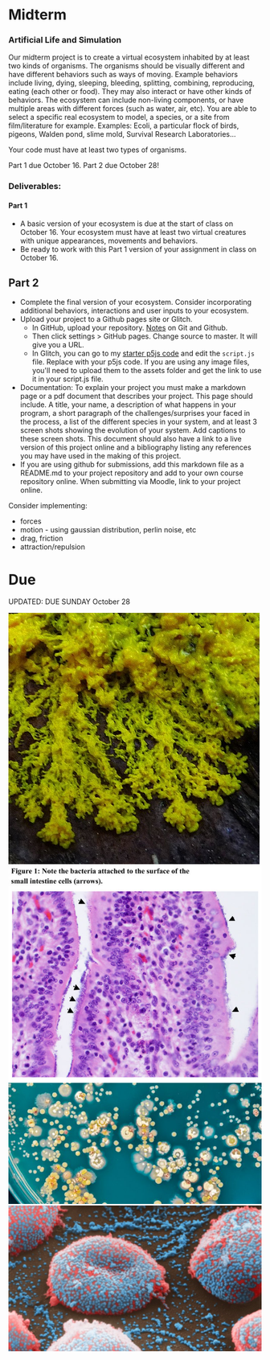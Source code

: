 # Midterm

### Artificial Life and Simulation
Our midterm project is to create a virtual ecosystem inhabited by at least two kinds of organisms. The organisms should be visually different and have different behaviors such as ways of moving. Example behaviors include living, dying, sleeping, bleeding, splitting, combining, reproducing, eating (each other or food). They may also interact or have other kinds of behaviors. The ecosystem can include non-living components, or have multiple areas with different forces (such as water, air, etc). You are able to select a specific real ecosystem to model, a species, or a site from film/literature for example. Examples: Ecoli, a particular flock of birds, pigeons, Walden pond, slime mold, Survival Research Laboratories...

Your code must have at least two types of organisms.

Part 1 due October 16. Part 2 due October 28!

### Deliverables:

#### Part 1

* A basic version of your ecosystem is due at the start of class on October 16. Your ecosystem must have at least two virtual creatures with unique appearances, movements and behaviors.
* Be ready to work with this Part 1 version of your assignment in class on October 16.

## Part 2

* Complete the final version of your ecosystem. Consider incorporating additional behaviors, interactions and user inputs to your ecosystem.
* Upload your project to a Github pages site or Glitch.
	* In GitHub, upload your repository. [Notes](http://leetusman.com/intermediate-programming/posts/intro-to-git-and-github) on Git and Github.
	* Then click settings > GitHub pages. Change source to master. It will give you a URL.
	* In Glitch, you can go to my [starter p5js code](https://glitch.com/edit/#!/remix/basic-p5js-project) and edit the ```script.js``` file. Replace with your p5js code. If you are using any image files, you'll need to upload them to the assets folder and get the link to use it in your script.js file.
* Documentation: To explain your project you must make a markdown page or a pdf document that describes your project. This page should include. A title, your name, a description of what happens in your program, a short paragraph of the challenges/surprises your faced in the process, a list of the different species in your system, and at least 3 screen shots showing the evolution of your system. Add captions to these screen shots. This document should also have a link to a live version of this project online and a bibliography listing any references you may have used in the making of this project.
* If you are using github for submissions, add this markdown file as a README.md to your project repository and add to your own course repository online. When submitting via Moodle, link to your project online.

Consider implementing:
* forces
* motion - using gaussian distribution, perlin noise, etc
* drag, friction
* attraction/repulsion

# Due
UPDATED: DUE SUNDAY October 28

![slime mold](assets/slime_mold.jpg)
![ecoli1](assets/ecoli.jpg)
![ecoli2](assets/ecoli2.jpg)
![flu](assets/flu.jpg)
